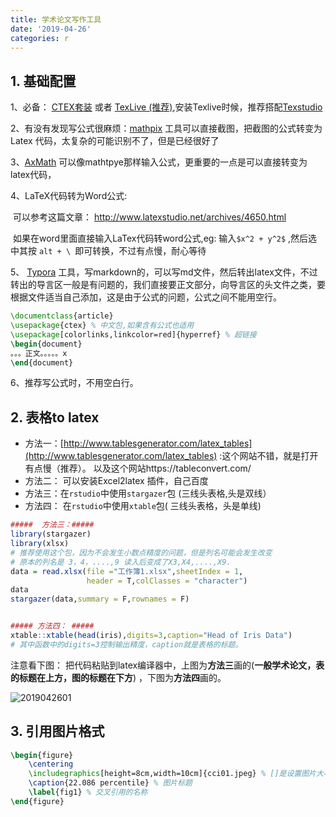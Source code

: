 ```yaml
---
title: 学术论文写作工具
date: '2019-04-26'
categories: r
---
```



## 1. 基础配置

1、必备： [CTEX套装](http://www.ctex.org/HomePag) 或者  [TexLive (推荐)](<http://tug.org/texlive/>),安装Texlive时候，推荐搭配[Texstudio](http://texstudio.sourceforge.net/)

2、有没有发现写公式很麻烦：[mathpix](https://mathpix.com/) 工具可以直接截图，把截图的公式转变为Latex 代码，太复杂的可能识别不了，但是已经很好了

3、[AxMath](<http://www.amyxun.com/>) 可以像mathtpye那样输入公式，更重要的一点是可以直接转变为latex代码，

4、LaTeX代码转为Word公式:

​	可以参考这篇文章： <http://www.latexstudio.net/archives/4650.html>

​	如果在word里面直接输入LaTex代码转word公式,eg:  输入`$x^2 + y^2$` ,然后选中其按 `alt + \ `即可转换，不过有点慢，耐心等待

5、 [Typora](<https://www.typora.io/>)  工具，写markdown的，可以写md文件，然后转出latex文件，不过转出的导言区一般是有问题的，我们直接要正文部分，向导言区的头文件之类，要根据文件适当自己添加，这是由于公式的问题，公式之间不能用空行。

```latex
\documentclass{article}
\usepackage{ctex} % 中文包,如果含有公式也适用
\usepackage[colorlinks,linkcolor=red]{hyperref} % 超链接
\begin{document}
。。。正文。。。。。x
\end{document}
```

6、推荐写公式时，不用空白行。

## 2. 表格to latex 

- 方法一：[http://www.tablesgenerator.com/latex_tables](http://www.tablesgenerator.com/latex_tables) :这个网站不错，就是打开有点慢（推荐）。              以及这个网站https://tableconvert.com/
- 方法二： 可以安装Excel2latex 插件，自己百度
- 方法三：在`rstudio`中使用`stargazer`包 (三线头表格,头是双线）
- 方法四： 在`rstudio`中使用`xtable`包( 三线头表格，头是单线)

```R
#####  方法三：#####
library(stargazer)
library(xlsx) 
# 推荐使用这个包，因为不会发生小数点精度的问题，但是列名可能会发生改变
# 原本的列名是 3，4，....,9 读入后变成了X3,X4,....,X9.
data = read.xlsx(file ="工作簿1.xlsx",sheetIndex = 1,
                 header = T,colClasses = "character")
data
stargazer(data,summary = F,rownames = F)


##### 方法四： #####
xtable::xtable(head(iris),digits=3,caption="Head of Iris Data")
# 其中函数中的digits=3控制输出精度，caption就是表格的标题。
```

注意看下图： 把代码粘贴到latex编译器中，上图为**方法三**画的(**一般学术论文，表的标题在上方，图的标题在下方**) ，下图为**方法四**画的。

![2019042601](https://cdn.jsdelivr.net/gh/zscmmm/imgs2208save@master/img/2019042601.png)



## 3. 引用图片格式

```latex
\begin{figure}
	\centering
	\includegraphics[height=8cm,width=10cm]{cci01.jpeg} % []是设置图片大小，{}是名称
	\caption{22.086 percentile} % 图片标题
	\label{fig1} % 交叉引用的名称
\end{figure}
```

